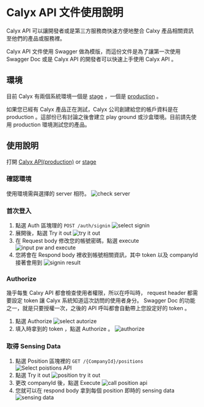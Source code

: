 # Calyx API 文件使用說明

Calyx API 可以讓開發者或是第三方服務商快速方便地整合 Calxy 產品相關資訊至他們的產品或服務裡。

Calyx API 文件使用 Swagger 做為模版，而這份文件是為了讓第一次使用 Swagger Doc 或是 Calyx API 的開發者可以快速上手使用 Calyx API 。

## 環境
目前 Calyx 有兩個系統環境一個是 [stage](https://test.calyxtechs.com/api-docs) ，一個是 [production](https://dashboard.calyxtechs.com/api-docs) 。

如果您已經有 Calyx 產品正在測試，Calyx 公司創建給您的帳戶資料是在 production 。這部份已有討論之後會建立 play ground 或沙盒環境。目前請先使用 production 環境測試您的產品。

## 使用說明
打開 [Calyx API(production)](https://dashboard.calyxtechs.com/api-docs) or [stage](https://test.calyxtechs.com/api-docs)

### 確認環境

使用環境需與選擇的 server 相符。
![check server](https://user-images.githubusercontent.com/84309449/140894896-c5b6b53b-d664-47f4-8a0b-d33f22af1723.jpg)

### 首次登入
1. 點選 Auth 區塊理的 `POST /auth/signin`
![select signin](https://user-images.githubusercontent.com/84309449/140895030-ae0c3112-714c-4773-b717-2aeb2694bc9f.jpg)
2. 展開後，點選 Try it out
![try it out](https://user-images.githubusercontent.com/84309449/140895225-3a6065e3-f5d0-4fcb-9561-09b770076401.jpg)
3. 在 Request body 修改您的帳號密碼，點選 execute
![input pw and execute](https://user-images.githubusercontent.com/84309449/140895503-1db23d1b-fe08-46e9-86c8-788add63be24.jpg)
4. 您將會在 Respond body 裡收到帳號相關資訊，其中 token 以及 companyId 接著會用到
![signin result](https://user-images.githubusercontent.com/84309449/140895883-4c18c966-f5b8-47bd-bfa9-ee7967576274.jpg)

### Authorize
幾乎每隻 Calxy API 都會檢查使用者權限，所以在呼叫時， request header 都需要設定 token 讓 Calyx 系統知道這次訪問的使用者身分。
Swagger Doc 的功能之一，就是只要授權一次，之後的 API 呼叫都會自動帶上您設定好的 token 。
1. 點選 Authorize
![select autorize](https://user-images.githubusercontent.com/84309449/140897243-1f699d12-f6b9-4a4e-9e87-a5de9077dc5e.jpg)
2. 填入時拿到的 token ，點選 Authorize 。
![authorize](https://user-images.githubusercontent.com/84309449/140898210-2aac82ed-ab32-44f0-95c9-05480eb86624.jpg)

### 取得 Sensing Data
1. 點選 Position 區塊裡的 `GET /{CompanyId}/positions`
![Select poistions API](https://user-images.githubusercontent.com/84309449/140900912-2168bfe6-1c11-4bd2-bd1f-b99ab0036028.jpg)
2. 點選 Try it out
![position try it out](https://user-images.githubusercontent.com/84309449/140901015-c268d4a5-19ed-4144-b64f-57d1441cce75.jpg)
3. 更改 companyId 後，點選 Execute
![call position api](https://user-images.githubusercontent.com/84309449/140903467-c87e7de9-1c4f-4897-9015-b9c298fa7e3d.jpg)
4. 您就可以在 respond body 拿到每個 position 即時的 sensing data
![sensing data](https://user-images.githubusercontent.com/84309449/140904599-b030422e-6b67-4660-a7cd-1bb37f61dcd9.jpg)


